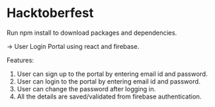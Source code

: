 # Hacktoberfest

Run npm install to download packages and dependencies.

-> User Login Portal using react and firebase.

Features:
1. User can sign up to the portal by entering email id and password.
2. User can login to the portal by entering email id and password.
3. User can change the password after logging in.
4. All the details are saved/validated from firebase authentication.
